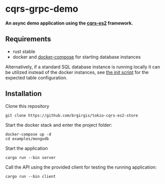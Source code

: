 # cqrs-grpc-demo

**An async demo application using the [cqrs-es2](https://github.com/brgirgis/cqrs-es2) framework.**

## Requirements

- rust stable
- docker and [docker-compose](https://docs.docker.com/compose/) for starting database instances

Alternatively, if a standard SQL database instance is running locally it can be utilized instead of the docker instances,
see [the init script](../../db/postgres/init.sql) for the expected table configuration.

## Installation

Clone this repository

    git clone https://github.com/brgirgis/tokio-cqrs-es2-store

Start the docker stack and enter the project folder:

    docker-compose up -d
    cd examples/mongodb

Start the application

    cargo run --bin server

Call the API using the provided client for testing the running application:

    cargo run --bin client
